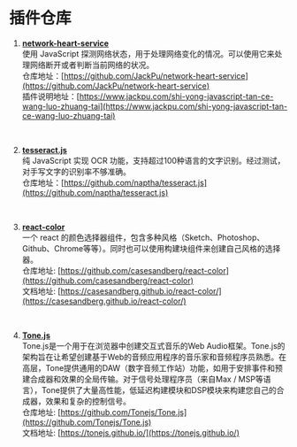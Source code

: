 # 插件仓库

1. **[network-heart-service](https://github.com/JackPu/network-heart-service)**  
使用 JavaScript 探测网络状态，用于处理网络变化的情况。可以使用它来处理网络断开或者判断当前网络的状况。  
仓库地址：[https://github.com/JackPu/network-heart-service](https://github.com/JackPu/network-heart-service)  
插件说明地址：[https://www.jackpu.com/shi-yong-javascript-tan-ce-wang-luo-zhuang-tai](https://www.jackpu.com/shi-yong-javascript-tan-ce-wang-luo-zhuang-tai)
<br/>

2. **[tesseract.js](https://github.com/naptha/tesseract.js)**  
纯 JavaScript 实现 OCR 功能，支持超过100种语言的文字识别。经过测试，对手写文字的识别率不够准确。  
仓库地址：[https://github.com/naptha/tesseract.js](https://github.com/naptha/tesseract.js)
<br/>

3. **[react-color](https://github.com/casesandberg/react-color)**  
一个 react 的颜色选择器组件，包含多种风格（Sketch、Photoshop、Github、Chrome等等）。同时也可以使用构建块组件来创建自己风格的选择器。  
仓库地址: [https://github.com/casesandberg/react-color](https://github.com/casesandberg/react-color)  
文档地址: [https://casesandberg.github.io/react-color/](https://casesandberg.github.io/react-color/)  
<br/>

4. **[Tone.js](https://github.com/Tonejs/Tone.js)**  
Tone.js是一个用于在浏览器中创建交互式音乐的Web Audio框架。Tone.js的架构旨在让希望创建基于Web的音频应用程序的音乐家和音频程序员熟悉。在高层，Tone提供通用的DAW（数字音频工作站）功能，如用于安排事件和预建合成器和效果的全局传输。对于信号处理程序员（来自Max / MSP等语言），Tone提供了大量高性能，低延迟构建模块和DSP模块来构建您自己的合成器，效果和复杂的控制信号。  
仓库地址: [https://github.com/Tonejs/Tone.js](https://github.com/Tonejs/Tone.js)  
文档地址: [https://tonejs.github.io/](https://tonejs.github.io/)  
<br/>
